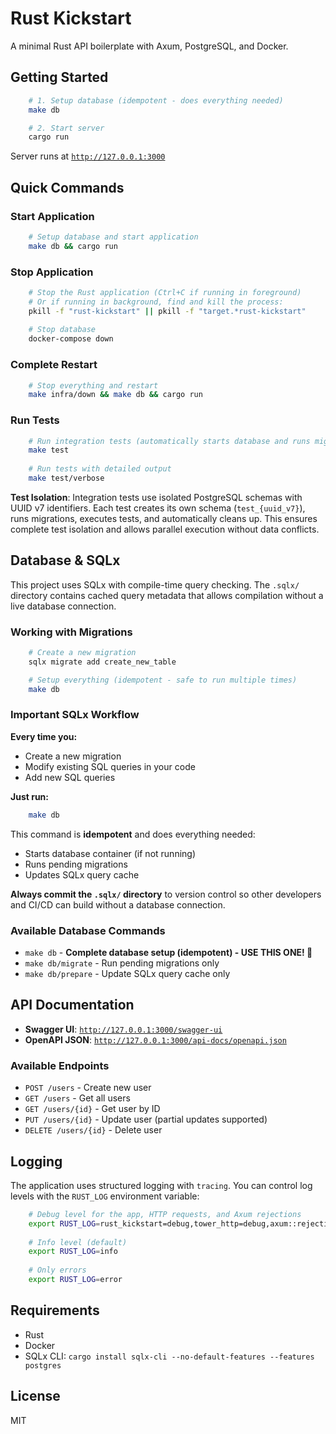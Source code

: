 # Rust Kickstart

A minimal Rust API boilerplate with Axum, PostgreSQL, and Docker.

## Getting Started

```bash
    # 1. Setup database (idempotent - does everything needed)
    make db

    # 2. Start server
    cargo run
```

Server runs at [`http://127.0.0.1:3000`](http://127.0.0.1:3000)

## Quick Commands

### Start Application
```bash
    # Setup database and start application
    make db && cargo run
```

### Stop Application
```bash
    # Stop the Rust application (Ctrl+C if running in foreground)
    # Or if running in background, find and kill the process:
    pkill -f "rust-kickstart" || pkill -f "target.*rust-kickstart"
    
    # Stop database
    docker-compose down
```

### Complete Restart
```bash
    # Stop everything and restart
    make infra/down && make db && cargo run
```

### Run Tests
```bash
    # Run integration tests (automatically starts database and runs migrations)
    make test
    
    # Run tests with detailed output
    make test/verbose
```

**Test Isolation**: Integration tests use isolated PostgreSQL schemas with UUID v7 identifiers. Each test creates its own schema (`test_{uuid_v7}`), runs migrations, executes tests, and automatically cleans up. This ensures complete test isolation and allows parallel execution without data conflicts.

## Database & SQLx

This project uses SQLx with compile-time query checking. The `.sqlx/` directory contains cached query metadata that allows compilation without a live database connection.

### Working with Migrations

```bash
    # Create a new migration
    sqlx migrate add create_new_table

    # Setup everything (idempotent - safe to run multiple times)
    make db
```

### Important SQLx Workflow

**Every time you:**
- Create a new migration
- Modify existing SQL queries in your code
- Add new SQL queries

**Just run:**
```bash
    make db
```

This command is **idempotent** and does everything needed:
- Starts database container (if not running)
- Runs pending migrations
- Updates SQLx query cache

**Always commit the `.sqlx/` directory** to version control so other developers and CI/CD can build without a database connection.

### Available Database Commands

- `make db` - **Complete database setup (idempotent) - USE THIS ONE! 🚀**
- `make db/migrate` - Run pending migrations only
- `make db/prepare` - Update SQLx query cache only

## API Documentation

- **Swagger UI**: [`http://127.0.0.1:3000/swagger-ui`](http://127.0.0.1:3000/swagger-ui)
- **OpenAPI JSON**: [`http://127.0.0.1:3000/api-docs/openapi.json`](http://127.0.0.1:3000/api-docs/openapi.json)

### Available Endpoints

- `POST /users` - Create new user
- `GET /users` - Get all users
- `GET /users/{id}` - Get user by ID
- `PUT /users/{id}` - Update user (partial updates supported)
- `DELETE /users/{id}` - Delete user

## Logging

The application uses structured logging with `tracing`. You can control log levels with the `RUST_LOG` environment variable:

```bash
    # Debug level for the app, HTTP requests, and Axum rejections
    export RUST_LOG=rust_kickstart=debug,tower_http=debug,axum::rejection=trace
    
    # Info level (default)
    export RUST_LOG=info
    
    # Only errors
    export RUST_LOG=error
```

## Requirements

- Rust
- Docker
- SQLx CLI: `cargo install sqlx-cli --no-default-features --features postgres`

## License

MIT
